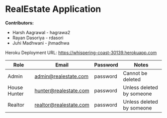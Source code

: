 # RealEstate Application

**Contributors:** 

  - Harsh Aagrawal - hagrawa2
  - Rayan Dasoriya - rdasori
  - Juhi Madhwani - jhmadhwa

Heroku Deployment URL: https://whispering-coast-30139.herokuapp.com



| Role | Email | Password | Notes |
| --- | --- | --- | --- |
| Admin | admin@realestate.com | password | Cannot be deleted |
| House Hunter | hunter@realestate.com | password | Unless deleted by someone |
| Realtor | realtor@realestate.com | password | Unless deleted by someone |
